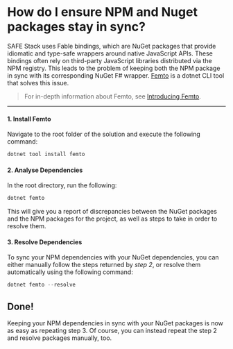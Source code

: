 # How do I ensure NPM and Nuget packages stay in sync?
SAFE Stack uses Fable bindings, which are NuGet packages that provide idiomatic and type-safe wrappers around native JavaScript APIs. These bindings often rely on third-party JavaScript libraries distributed via the NPM registry. This leads to the problem of keeping both the NPM package in sync with its corresponding NuGet F# wrapper. [Femto](https://github.com/Zaid-Ajaj/Femto) is a dotnet CLI tool that solves this issue.

> For in-depth information about Femto, see [Introducing Femto](https://fable.io/blog/Introducing-Femto.html).

---

#### 1. Install Femto
Navigate to the root folder of the solution and execute the following command:
```powershell
dotnet tool install femto
```

#### 2. Analyse Dependencies
In the root directory, run the following:
```powershell
dotnet femto
```
This will give you a report of discrepancies between the NuGet packages and the NPM packages for the project, as well as steps to take in order to resolve them.

#### 3. Resolve Dependencies
To sync your NPM dependencies with your NuGet dependencies, you can either manually follow the steps returned by *step 2*, or resolve them automatically using the following command:
```powershell
dotnet femto --resolve
```

## Done!
Keeping your NPM dependencies in sync with your NuGet packages is now as easy as repeating step 3. Of course, you can instead repeat the step 2 and resolve packages manually, too.